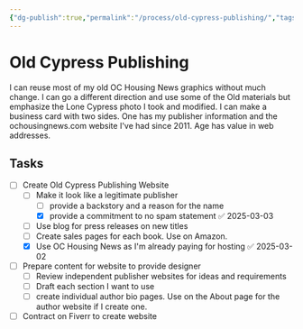 ```yaml
---
{"dg-publish":true,"permalink":"/process/old-cypress-publishing/","tags":["Effort/Publishing","Pen/LawrenceRoberts","Pen/AnattaPhoenix","Pen/AngelFallon"]}
---
```


# Old Cypress Publishing
I can reuse most of my old OC Housing News graphics without much change.
I can go a different direction and use some of the Old materials but emphasize the Lone Cypress photo I took and modified.
I can make a business card with two sides. One has my publisher information and the ochousingnews.com website I've had since 2011. Age has value in web addresses.

## Tasks
- [ ] Create Old Cypress Publishing Website
	- [ ] Make it look like a legitimate publisher
		- [ ] provide a backstory and a reason for the name
		- [x] provide a commitment to no spam statement ✅ 2025-03-03
	- [ ] Use blog for press releases on new titles
	- [ ] Create sales pages for each book. Use on Amazon.
	- [x] Use OC Housing News as I'm already paying for hosting ✅ 2025-03-02
- [ ] Prepare content for website to provide designer
	- [ ] Review independent publisher websites for ideas and requirements
	- [ ] Draft each section I want to use
	- [ ] create individual author bio pages. Use on the About page for the author website if I create one.
- [ ] Contract on Fiverr to create website
